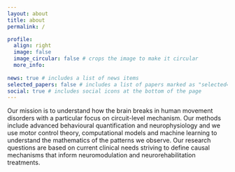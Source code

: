 ```yaml
---
layout: about
title: about
permalink: /

profile:
  align: right
  image: false
  image_circular: false # crops the image to make it circular
  more_info: 
 
news: true # includes a list of news items
selected_papers: false # includes a list of papers marked as "selected={true}"
social: true # includes social icons at the bottom of the page
---
```


Our mission is to understand how the brain breaks in human movement disorders with a particular focus on circuit-level mechanism.  Our methods include advanced behavioural quantification and neurophysiology and we use motor control theory, computational models and machine learning to understand the mathematics of the patterns we observe. Our research questions are based on current clinical needs striving to define causal mechanisms that inform neuromodulation and neurorehabilitation treatments.